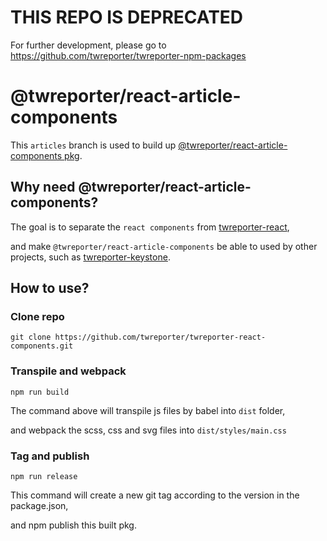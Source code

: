 # THIS REPO IS DEPRECATED
For further development, please go to https://github.com/twreporter/twreporter-npm-packages

# @twreporter/react-article-components

This `articles` branch is used to build up [@twreporter/react-article-components pkg](https://www.npmjs.com/package/@twreporter/react-article-components).

## Why need @twreporter/react-article-components?
The goal is to separate the `react components` from [twreporter-react](https://github.com/twreporter/twreporter-react), 

and make `@twreporter/react-article-components` be able to used by other projects, such as [twreporter-keystone](https://github.com/twreporter/keystone).


## How to use?

### Clone repo
```
git clone https://github.com/twreporter/twreporter-react-components.git
```

### Transpile and webpack
```
npm run build
```

The command above will transpile js files by babel into `dist` folder, 

and webpack the scss, css and svg files into `dist/styles/main.css`

### Tag and publish
```
npm run release
```

This command will create a new git tag according to the version in the package.json,

and npm publish this built pkg.

